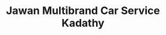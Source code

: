 ---
title: "Jawan Multibrand Car Service Kadathy"
url: /kadathy/jawan-multibrand-car-service-kadathy/
shop: Autowerkstatt
---